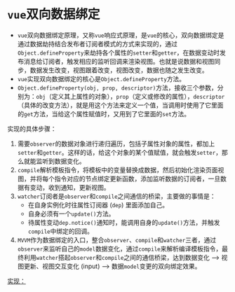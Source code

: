 # `vue`双向数据绑定

- `vue`双向数据绑定原理，又称`vue`响应式原理，是`vue`的核心，双向数据绑定是通过数据劫持结合发布者订阅者模式的方式来实现的，通过`Object.defineProperty`来劫持各个属性的`setter`和`getter`，在数据变动时发布消息给订阅者，触发相应的监听回调来渲染视图。也就是说数据和视图同步，数据发生改变，视图跟着改变，视图改变，数据也随之发生改变。
- `vue`实现双向数据绑定的核心是`Object.defineProperty`方法。
- `Object.defineProperty(obj, prop, descriptor)`方法，接收三个参数，分别为：`obj`（定义其上属性的对象），`prop`（定义或修改的属性），`descriptor`（具体的改变方法），就是用这个方法来定义一个值，当调用时使用了它里面的`get`方法，当给这个属性赋值时，又用到了它里面的`set`方法。

实现的具体步骤：

1. 需要`observer`的数据对象进行递归遍历，包括子属性对象的属性，都加上`setter`和`getter`。这样的话，给这个对象的某个值赋值，就会触发`setter`，那么就能监听到数据变化。
2. `compile`解析模板指令，将模板中的变量替换成数据，然后初始化渲染页面视图，并将每个指令对应的节点绑定更新函数，添加监听数据的订阅者，一旦数据有变动，收到通知，更新视图。
3. `watcher`订阅者是`observer`和`compile`之间通信的桥梁，主要做的事情是：
   - 在自身实例化时往属性订阅器 (`dep`) 里面添加自己。
   - 自身必须有一个`update()`方法。
   - 待属性变动`dep.notice()`通知时，能调用自身的`update()`方法，并触发`compile`中绑定的回调。
4. `MVVM`作为数据绑定的入口，整合`observer`、`compile`和`watcher`三者，通过`observer`来监听自己的`model`数据变化，通过`compile`来解析编译模板指令，最终利用`watcher`搭起`observer`和`compile`之间的通信桥梁，达到数据变化 --> 视图更新、视图交互变化 (input) --> 数据`model`变更的双向绑定效果。

[实现：](https://www.jb51.net/article/206830.htm)
